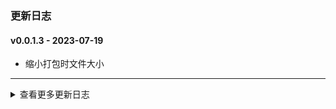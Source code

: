 ### 更新日志

#### v0.0.1.3 - 2023-07-19
* 缩小打包时文件大小
---


<details onclose>

#### v0.0.1.2 - 2023-07-18
* 使用Python3.10进行打包
---


#### v0.0.1.1 - 2023-07-17
* ubuntu20.04版本使用Docker镜像打包
---

#### v0.0.1.0 - 2023-07-17
* ubuntu20.04版本使用Docker镜像打包
---

#### v0.0.0.9 - 2023-07-17
* ubuntu20.04默认Python版本为3.8
---


#### v0.0.0.8 - 2023-07-14
* 修改App名称为ubuntu20.04
---


#### v0.0.0.7 - 2023-07-14
* 分别使用Python3.6和Python3.10进行打包
---


#### v0.0.0.6 - 2023-07-14
* 继续使用Python3.6进行打包
---


#### v0.0.0.5 - 2023-07-10
* 头文件新增 /usr/local/opencv
---

#### v0.0.0.4 - 2023-07-07
* 解决可执行文件头文件找不到的bug
---



#### v0.0.0.3 - 2023-07-06
* 输出日志写入失败原因
---

#### v0.0.0.2 - 2023-07-05
* 支持python3.10.6打包
* 优化自动打包流程
---

#### v0.0.0.1 - 2023-07-04
* OpencvCapture视频流测试工具
* 发布自动打包
---

<summary>查看更多更新日志</summary>

</details>

